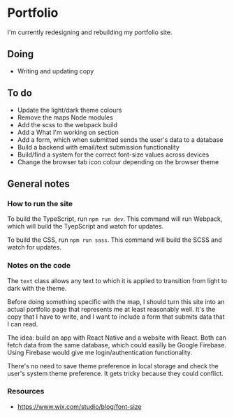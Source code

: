 # Portfolio

I'm currently redesigning and rebuilding my portfolio site.

## Doing

-   Writing and updating copy

## To do

-   Update the light/dark theme colours
-   Remove the maps Node modules
-   Add the scss to the webpack build
-   Add a What I'm working on section
-   Add a form, which when submitted sends the user's data to a database
-   Build a backend with email/text submission functionality
-   Build/find a system for the correct font-size values across devices
-   Change the browser tab icon colour depending on the browser theme

## General notes

### How to run the site

To build the TypeScript, run `npm run dev`. This command will run Webpack, which will build the TyepScript and watch for updates.

To build the CSS, run `npm run sass`. This command will build the SCSS and watch for updates.

### Notes on the code

The `text` class allows any text to which it is applied to transition from light to dark with the theme.

Before doing something specific with the map, I should turn this site into an actual portfolio page that represents me at least reasonably well. It's the copy that I have to write, and I want to include a form that submits data that I can read.

The idea: build an app with React Native and a website with React. Both can fetch data from the same database, which could easilly be Google Firebase. Using Firebase would give me login/authentication functionality.

There's no need to save theme preference in local storage and check the user's system theme preference. It gets tricky because they could conflict.

### Resources

-   https://www.wix.com/studio/blog/font-size
